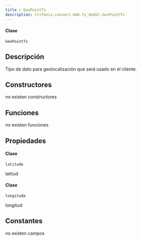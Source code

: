 ```yaml
---
title : GeoPointTs
description: trifenix.connect.mdm.ts_model.GeoPointTs
---
```




<CodeBlock slots = 'heading, code' repeat = '1' languages = 'C#' />

#### Clase
```
GeoPointTs
```

## Descripción
Tipo de dato para geolocalización que será usado en el cliente.
## Constructores

no existen constructores


## Funciones

no existen funciones

## Propiedades


<CodeBlock slots = 'heading, code' repeat = '1' languages = 'C#' />

#### Clase
```
latitude
```


latitud

<CodeBlock slots = 'heading, code' repeat = '1' languages = 'C#' />

#### Clase
```
longitude
```


longitud
## Constantes
no existen campos

